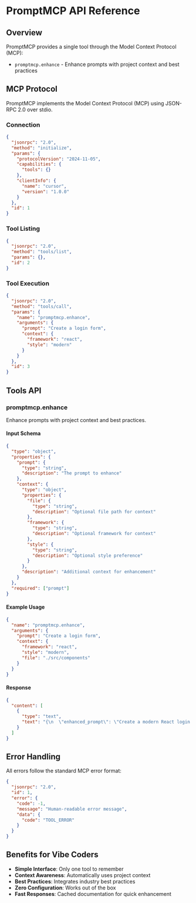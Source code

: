 # PromptMCP API Reference

## Overview

PromptMCP provides a single tool through the Model Context Protocol (MCP):

- `promptmcp.enhance` - Enhance prompts with project context and best practices

## MCP Protocol

PromptMCP implements the Model Context Protocol (MCP) using JSON-RPC 2.0 over stdio.

### Connection
```json
{
  "jsonrpc": "2.0",
  "method": "initialize",
  "params": {
    "protocolVersion": "2024-11-05",
    "capabilities": {
      "tools": {}
    },
    "clientInfo": {
      "name": "cursor",
      "version": "1.0.0"
    }
  },
  "id": 1
}
```

### Tool Listing
```json
{
  "jsonrpc": "2.0",
  "method": "tools/list",
  "params": {},
  "id": 2
}
```

### Tool Execution
```json
{
  "jsonrpc": "2.0",
  "method": "tools/call",
  "params": {
    "name": "promptmcp.enhance",
    "arguments": {
      "prompt": "Create a login form",
      "context": {
        "framework": "react",
        "style": "modern"
      }
    }
  },
  "id": 3
}
```

## Tools API

### promptmcp.enhance

Enhance prompts with project context and best practices.

#### Input Schema
```json
{
  "type": "object",
  "properties": {
    "prompt": {
      "type": "string",
      "description": "The prompt to enhance"
    },
    "context": {
      "type": "object",
      "properties": {
        "file": {
          "type": "string",
          "description": "Optional file path for context"
        },
        "framework": {
          "type": "string",
          "description": "Optional framework for context"
        },
        "style": {
          "type": "string",
          "description": "Optional style preference"
        }
      },
      "description": "Additional context for enhancement"
    }
  },
  "required": ["prompt"]
}
```

#### Example Usage
```json
{
  "name": "promptmcp.enhance",
  "arguments": {
    "prompt": "Create a login form",
    "context": {
      "framework": "react",
      "style": "modern",
      "file": "./src/components"
    }
  }
}
```

#### Response
```json
{
  "content": [
    {
      "type": "text",
      "text": "{\n  \"enhanced_prompt\": \"Create a modern React login form with TypeScript, proper validation, accessibility features, and dark theme support that follows the project's existing component patterns...\",\n  \"context_used\": {\n    \"repo_facts\": [\"Project uses TypeScript\", \"Tailwind CSS for styling\"],\n    \"code_snippets\": [\"Existing form patterns from UserForm.tsx\"],\n    \"framework_docs\": [\"React form best practices\", \"Accessibility guidelines\"],\n    \"project_docs\": [\"Component structure guidelines\"]\n  }\n}"
    }
  ]
}
```

## Error Handling

All errors follow the standard MCP error format:

```json
{
  "jsonrpc": "2.0",
  "id": 1,
  "error": {
    "code": -1,
    "message": "Human-readable error message",
    "data": {
      "code": "TOOL_ERROR"
    }
  }
}
```

## Benefits for Vibe Coders

- **Simple Interface**: Only one tool to remember
- **Context Awareness**: Automatically uses project context
- **Best Practices**: Integrates industry best practices
- **Zero Configuration**: Works out of the box
- **Fast Responses**: Cached documentation for quick enhancement